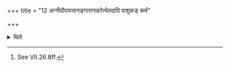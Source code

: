+++
title = "12 अग्नीदौपयजानङ्गारानाहरेत्येतदादि पाशुकङ् कर्म"

+++

<details><summary>थिते</summary>

12. Then (the Adhvaryu) starts animal-sacrificial-ritual beginning with the order “Agnīdh, bring the burning coals for the by-offerings.”[^1]  

[^1]: See VII.26.8ff.  
</details>

